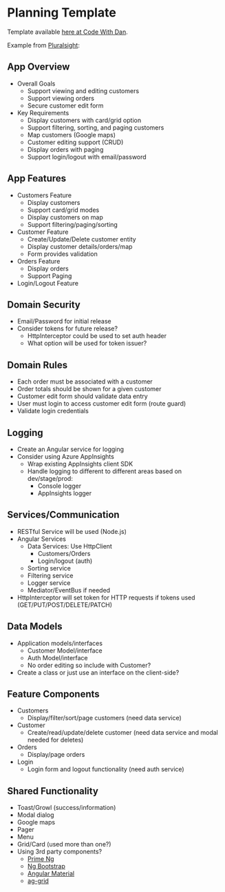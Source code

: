 # Planning Template

Template available [here at Code With Dan](https://docs.google.com/presentation/d/1jrkbbB3eRtTOrbkaljQxLuypHsdUHDl3_4uFFnHTSNo/edit#slide=id.p3).

Example from [Pluralsight](https://app.pluralsight.com/course-player?clipId=36c9c1e2-4fe7-440c-a604-453dd2cbf33b):

## App Overview

* Overall Goals
  * Support viewing and editing customers
  * Support viewing orders
  * Secure customer edit form
* Key Requirements
  * Display customers with card/grid option
  * Support filtering, sorting, and paging customers
  * Map customers \(Google maps\)
  * Customer editing support \(CRUD\)
  * Display orders with paging
  * Support login/logout with email/password

## App Features

* Customers Feature
  * Display customers
  * Support card/grid modes
  * Display customers on map
  * Support filtering/paging/sorting
* Customer Feature
  * Create/Update/Delete customer entity
  * Display customer details/orders/map
  * Form provides validation
* Orders Feature
  * Display orders
  * Support Paging
* Login/Logout Feature

## Domain Security

* Email/Password for initial release
* Consider tokens for future release?
  * HttpInterceptor could be used to set auth header
  * What option will be used for token issuer?

## Domain Rules

* Each order must be associated with a customer
* Order totals should be shown for a given customer
* Customer edit form should validate data entry
* User must login to access customer edit form \(route guard\)
* Validate login credentials

## Logging

* Create an Angular service for logging
* Consider using Azure AppInsights
  * Wrap existing AppInsights client SDK
  * Handle logging to different to different areas based on dev/stage/prod:
    * Console logger
    * AppInsights logger

## Services/Communication

* RESTful Service will be used \(Node.js\)
* Angular Services
  * Data Services: Use HttpClient
    * Customers/Orders
    * Login/logout \(auth\)
  * Sorting service
  * Filtering service
  * Logger service
  * Mediator/EventBus if needed
* HttpInterceptor will set token for HTTP requests if tokens used \(GET/PUT/POST/DELETE/PATCH\)

## Data Models

* Application models/interfaces
  * Customer Model/interface
  * Auth Model/interface
  * No order editing so include with Customer?
* Create a class or just use an interface on the client-side?

## Feature Components

* Customers
  * Display/filter/sort/page customers \(need data service\)
* Customer
  * Create/read/update/delete customer \(need data service and modal needed for deletes\)
* Orders
  * Display/page orders
* Login
  * Login form and logout functionality \(need auth service\)

## Shared Functionality

* Toast/Growl \(success/information\)
* Modal dialog
* Google maps
* Pager
* Menu
* Grid/Card \(used more than one?\)
* Using 3rd party components?
  * [Prime Ng](https://www.primefaces.org/primeng/#/)
  * [Ng Bootstrap](https://ng-bootstrap.github.io/#/home)
  * [Angular Material](https://material.angular.io/)
  * [ag-grid](https://www.ag-grid.com/)

